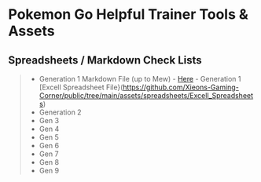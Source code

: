 # Pokemon Go Helpful Trainer Tools & Assets

## Spreadsheets / Markdown Check Lists
> * Generation 1 Markdown File (up to Mew) - [Here](https://github.com/Xieons-Gaming-Corner/public/blob/main/assets/spreadsheets/gen1.md) - Generation 1 [Excell Spreadsheet File}(https://github.com/Xieons-Gaming-Corner/public/tree/main/assets/spreadsheets/Excell_Spreadsheets) 
> * Generation 2
> * Gen 3 
> * Gen 4
> * Gen 5 
> * Gen 6 
> * Gen 7 
> * Gen 8 
> * Gen 9
